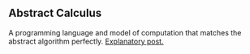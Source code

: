 ## Abstract Calculus

A programming language and model of computation that matches the abstract algorithm perfectly. [Explanatory post.](https://medium.com/@maiavictor/the-abstract-calculus-fe8c46bcf39c)
